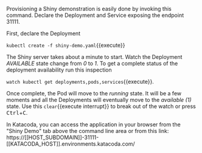 Provisioning a Shiny demonstration is easily done by invoking this command. Declare the Deployment and Service exposing the endpoint 31111.

First, declare the Deployment

`kubectl create -f shiny-demo.yaml`{{execute}}

The Shiny server takes about a minute to start. Watch the Deployment _AVAILABLE_ state change from _0_ to _1_. To get a complete status of the deployment availability run this inspection

`watch kubectl get deployments,pods,services`{{execute}}.

Once complete, the Pod will move to the _running_ state. It will be a few moments and all the Deployments will eventually move to the _available (1)_ state. Use this ```clear```{{execute interrupt}} to break out of the watch or press <kbd>Ctrl</kbd>+<kbd>C</kbd>.

In Katacoda, you can access the application in your browser from the "Shiny Demo" tab above the command line area or from this link: https://[[HOST_SUBDOMAIN]]-31111-[[KATACODA_HOST]].environments.katacoda.com/
